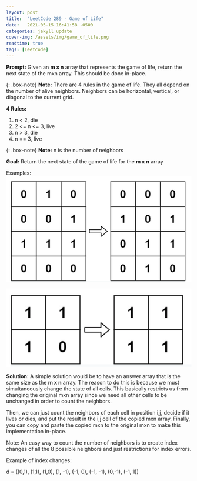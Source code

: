 ```yaml
---
layout: post
title:  "LeetCode 289 - Game of Life"
date:   2021-05-15 16:41:58 -0500
categories: jekyll update
cover-img: /assets/img/game_of_life.png
readtime: true
tags: [Leetcode]
---
```


**Prompt:** Given an **m x n** array that represents the game of life, return the next state of the mxn array. This should be done in-place.

{: .box-note}
**Note:** There are 4 rules in the game of life. They all depend on the number of alive neighbors. Neighbors can be horizontal, vertical, or diagonal to the current grid.

**4 Rules:**  
1. n < 2, die  
2. 2 <= n <= 3, live  
3. n > 3, die  
4. n == 3, live  

{: .box-note}
**Note:** n is the number of neighbors

**Goal:** Return the next state of the game of life for the **m x n** array

Examples:
![Game of Life 1 Example](../assets/img/game_of_life_1.png)  


![Game of Life 2 Example](../assets/img/game_of_life_2.png)

**Solution:** A simple solution would be to have an answer array that is the same size as the **m x n** array. The reason to do this is because we must simultaneously change the state of all cells. This basically restricts us from changing the original mxn array since we need all other cells to be unchanged in order to count the neighbors. 

Then, we can just count the neighbors of each cell in position i,j, decide if it lives or dies, and put the result in the i,j cell of the copied mxn array. Finally, you can copy and paste the copied mxn to the original mxn to make this implementation in-place.

Note: An easy way to count the number of neighbors is to create index changes of all the 8 possible neighbors and just restrictions for index errors.

Example of index changes:

d  = ((0,1), (1,1), (1,0), (1, -1), (-1, 0), (-1, -1), (0,-1), (-1, 1))

